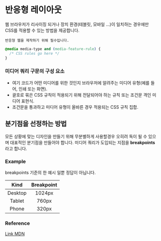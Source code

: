 # 반응형 레이아웃

웹 브라우저가 리사이징 되거나 장치 환경(테블릿, 모바일 ...)이 일치하는 경우에만 CSS를 적용할 수 있는 방법을 제공합니다.

`반응형 웹을 제작하기 위해 필수입니다.`

```css
@media media-type and (media-feature-rule) {
  /* CSS rules go here */
}
```

### 미디어 쿼리 구문의 구성 요소

- 여기 코드가 어떤 미디어를 위한 것인지 브라우저에 알려주는 미디어 유형(예를 들어, 인쇄 또는 화면).
- 괄호로 묶은 CSS 규칙이 적용되기 위해 전달되어야 하는 규칙 또는 조건문 격인 미디어 표현식.
- 조건문을 통과하고 미디어 유형이 올바른 경우 적용되는 CSS 규칙 집합.

## 분기점을 선정하는 방법

모든 상황에 맞는 디자인을 만들기 위해 무분별하게 사용할경우 오히려 독이 될 수 있으며 대표적인 분기점을 만들어야 합니다. 미디어 쿼리가 도입되는 지점을 **breakpoints**라고 합니다.

### Example

breakpoints 기준의 한 예시 일뿐 정답이 아닙니다.

|  Kind   | Breakpoint |
| :-----: | :--------: |
| Desktop |   1024px   |
| Tablet  |   760px    |
|  Phone  |   320px    |

### Reference

[Link MDN](https://developer.mozilla.org/ko/docs/Web/CSS/@media)
